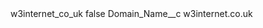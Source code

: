 <?xml version="1.0" encoding="UTF-8"?>
<CustomMetadata xmlns="http://soap.sforce.com/2006/04/metadata" xmlns:xsi="http://www.w3.org/2001/XMLSchema-instance" xmlns:xsd="http://www.w3.org/2001/XMLSchema">
    <label>w3internet_co_uk</label>
    <protected>false</protected>
    <values>
        <field>Domain_Name__c</field>
        <value xsi:type="xsd:string">w3internet.co.uk</value>
    </values>
</CustomMetadata>
